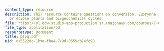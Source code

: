 ```yaml
---
content_type: resource
description: This resource contains questions on conversion, Euprymna scolopes, trees
  or edible plants and biogeochemical cycles.
file: https://ol-ocw-studio-app-production.s3.amazonaws.com/courses/7-014-introductory-biology-spring-2005/de5522dd1b9afbe47c9d0659db24fc98_ps5q.pdf
file_type: application/pdf
resourcetype: Document
title: ps5q.pdf
uid: de5522dd-1b9a-fbe4-7c9d-0659db24fc98
---
```

